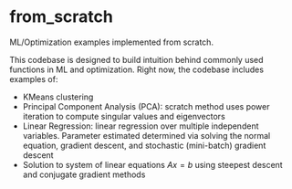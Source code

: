 # from_scratch
 ML/Optimization examples implemented from scratch.
 
 This codebase is designed to build intuition behind commonly used functions in ML and optimization.  Right now, the codebase includes examples of:
 
  - KMeans clustering
  - Principal Component Analysis (PCA): scratch method uses power iteration to compute singular values and eigenvectors
  - Linear Regression: linear regression over multiple independent variables.  Parameter estimated determined via solving the normal equation, gradient descent, and stochastic (mini-batch) gradient descent
  - Solution to system of linear equations $Ax=b$ using steepest descent and conjugate gradient methods
